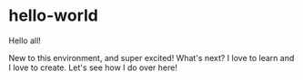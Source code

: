# hello-world

Hello all!

New to this environment, and super excited! What's next?
I love to learn and I love to create. Let's see how I do over here!
